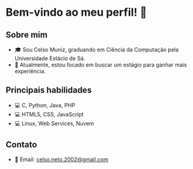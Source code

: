 # Bem-vindo ao meu perfil! 👋

## Sobre mim
- 🎓 Sou Celso Muniz, graduando em Ciência da Computação pela Universidade Estácio de Sá.
- 💼 Atualmente, estou focado em buscar um estágio para ganhar mais experiência.

## Principais habilidades
- 💻 C, Python, Java, PHP
- 💻 HTML5, CSS, JavaScript
- 💻 Linux, Web Services, Nuvem
 


## Contato
- 📧 Email: [celso.neto.2002@gmail.com](mailto:celso.neto.2002@gmail.com)


